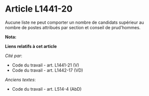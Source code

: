 # Article L1441-20

Aucune liste ne peut comporter un nombre de candidats supérieur au nombre de postes attribués par section et conseil de
prud'hommes.

**Nota:**



**Liens relatifs à cet article**

_Cité par_:

  - Code du travail - art. L1441-21 (V)
  - Code du travail - art. L1442-17 (VD)

_Anciens textes_:

  - Code du travail - art. L514-4 (AbD)
